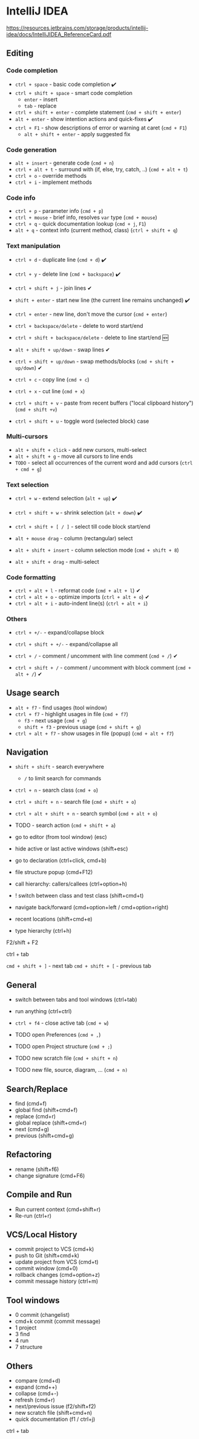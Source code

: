 # IntelliJ IDEA

https://resources.jetbrains.com/storage/products/intellij-idea/docs/IntelliJIDEA_ReferenceCard.pdf

## Editing

### Code completion

- `ctrl + space` - basic code completion ✔️
- `ctrl + shift + space` - smart code completion
    - `enter` - insert
    - `tab` - replace
- `ctrl + shift + enter` - complete statement (`cmd + shift + enter`)
- `alt + enter` - show intention actions and quick-fixes ✔️
- `ctrl + F1` - show descriptions of error or warning at caret (`cmd + F1`)
    - `alt + shift + enter` - apply suggested fix

### Code generation
- `alt + insert` - generate code (`cmd + n`)
- `ctrl + alt + t` - surround with (if, else, try, catch, ..) (`cmd + alt + t`)
- `ctrl + o` - override methods
- `ctrl + i` - implement methods
  
### Code info
- `ctrl + p` - parameter info (`cmd + p`)
- `ctrl + mouse` - brief info, resolves `var` type (`cmd + mouse`)
- `ctrl + q` - quick documentation lookup (`cmd + j`, `F1`)
- `alt + q` - context info (current method, class) (`ctrl + shift + q`)

### Text manipulation
- `ctrl + d` - duplicate line (`cmd + d`) ✔️
- `ctrl + y` - delete line (`cmd + backspace`) ✔️
- `ctrl + shift + j` - join lines ✔
- `shift + enter` - start new line (the current line remains unchanged) ✔️
- `ctrl + enter` - new line, don't move the cursor (`cmd + enter`)

- `ctrl + backspace/delete` - delete to word start/end
- `ctrl + shift + backspace/delete` - delete to line start/end 🆕

- `alt + shift + up/down` - swap lines ✔
- `ctrl + shift + up/down` - swap methods/blocks (`cmd + shift + up/down`) ✔

- `ctrl + c` - copy line (`cmd + c`)
- `ctrl + x` - cut line (`cmd + x`)
- `ctrl + shift + v` - paste from recent buffers ("local clipboard history") (`cmd + shift +v`)

- `ctrl + shift + u` - toggle word (selected block) case

### Multi-cursors
- `alt + shift + click` - add new cursors, multi-select
- `alt + shift + g` - move all cursors to line ends
- `TODO` - select all occurrences of the current word and add cursors (`ctrl + cmd + g`)

### Text selection
- `ctrl + w` - extend selection (`alt + up`) ✔️
- `ctrl + shift + w` - shrink selection (`alt + down`) ✔️
  
- `ctrl + shift + [ / ]` - select till code block start/end

- `alt + mouse drag` - column (rectangular) select
- `alt + shift + insert` - column selection mode (`cmd + shift + 8`)

- `alt + shift + drag` - multi-select

### Code formatting
- `ctrl + alt + l` - reformat code (`cmd + alt + l`) ✔
- `ctrl + alt + o` - optimize imports (`ctrl + alt + o`) ✔
- `ctrl + alt + i` - auto-indent line(s) (`ctrl + alt + i`)

### Others
- `ctrl + +/-` - expand/collapse block
- `ctrl + shift + +/-` - expand/collapse all

- `ctrl + /` - comment / uncomment with line comment (`cmd + /`) ✔
- `ctrl + shift + /` - comment / uncomment with block comment (`cmd + alt + /`) ✔

## Usage search

- `alt + f7` - find usages (tool window)
- `ctrl + f7` - highlight usages in file (`cmd + f7`)
    - `f3` - next usage (`cmd + g`)
    - `shift + f3` - previous usage (`cmd + shift + g`)
- `ctrl + alt + f7` - show usages in file (popup) (`cmd + alt + f7`)

## Navigation

- `shift + shift` - search everywhere
  - `/` to limit search for commands
- `ctrl + n` - search class (`cmd + o`)
- `ctrl + shift + n` - search file (`cmd + shift + o`)
- `ctrl + alt + shift + n` - search symbol (`cmd + alt + o`)  
- TODO - search action (`cmd + shift + a`)


- go to editor  (from tool window) (esc)
- hide active or last active windows (shift+esc)
- go to declaration (ctrl+click, cmd+b)
- file structure popup (cmd+F12)
- call hierarchy: callers/callees (ctrl+option+h)
- ! switch between class and test class (shift+cmd+t)
- navigate back/forward (cmd+option+left / cmd+option+right)
- recent locations (shift+cmd+e)
- type hierarchy (ctrl+h)

F2/shift + F2

ctrl + tab






`cmd + shift + ]` - next tab
`cmd + shift + [` - previous tab

## General

- switch between tabs and tool windows (ctrl+tab)
- run anything (ctrl+ctrl)

- `ctrl + f4` - close active tab (`cmd + w`)

- TODO open Preferences (`cmd + ,`)
- TODO open Project structure (`cmd + ;`)

- TODO new scratch file (`cmd + shift + n`)
- TODO new file, source, diagram, ...  (`cmd + n)`

## Search/Replace

- find (cmd+f)
- global find (shift+cmd+f)
- replace (cmd+r)
- global replace (shift+cmd+r)
- next (cmd+g)
- previous (shift+cmd+g)

## Refactoring

- rename (shift+f6)
- change signature (cmd+F6)

## Compile and Run

- Run current context (cmd+shift+r)
- Re-run (ctrl+r)

## VCS/Local History

- commit project to VCS (cmd+k)
- push to Git (shift+cmd+k)
- update project from VCS (cmd+t)
- commit window (cmd+0)
- rollback changes (cmd+option+z)
- commit message history (ctrl+m)

## Tool windows

- 0 commit (changelist)
- cmd+k commit (commit message)
- 1 project
- 3 find
- 4 run
- 7 structure

## Others

- compare (cmd+d)
- expand (cmd++)
- collapse (cmd+-)
- refresh (cmd+r)
- next/previous issue (f2/shift+f2)
- new scratch file (shift+cmd+n)
- quick documentation (f1 / ctrl+j)

ctrl + tab